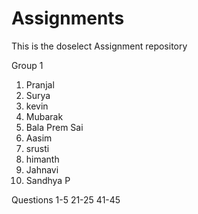 # Assignments
This is the doselect Assignment repository


Group 1
1. Pranjal 
2. Surya
3. kevin
4. Mubarak
5. Bala Prem Sai
6. Aasim
7. srusti
8. himanth
9. Jahnavi
10. Sandhya P

Questions
 1-5
 21-25
 41-45
